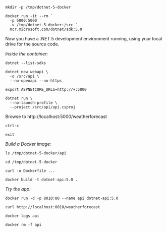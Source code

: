 

```
mkdir -p /tmp/dotnet-5-docker

docker run -it --rm `
  -p 5000:5000 `
  -v /tmp/dotnet-5-docker:/src `
  mcr.microsoft.com/dotnet/sdk:5.0
```

Now you have a .NET 5 development environment running, using your local drive for the source code.

_Inside the container:_

```
dotnet --list-sdks

dotnet new webapi \
  -o /src/api \
  --no-openapi --no-https

export ASPNETCORE_URLS=http://+:5000

dotnet run \
  --no-launch-profile \
  --project /src/api/api.csproj
```

Browse to http://localhost:5000/weatherforecast

```
ctrl-c

exit
```

_Build a Docker image:_

```
ls /tmp/dotnet-5-docker/api

cd /tmp/dotnet-5-docker

curl -o Dockerfile ...

docker build -t dotnet-api:5.0 .
```

_Try the app:_

```
docker run -d -p 8010:80 --name api dotnet-api:5.0

curl http://localhost:8010/weatherforecast

docker logs api

docker rm -f api
```